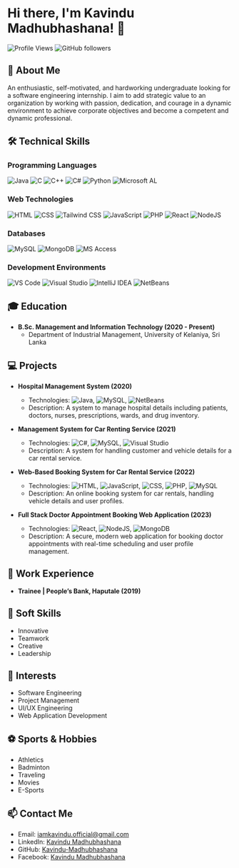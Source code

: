 # Hi there, I'm Kavindu Madhubhashana! 👋

![Profile Views](https://komarev.com/ghpvc/?username=Kavindu-Madhubhashana&style=flat-square)
![GitHub followers](https://img.shields.io/github/followers/Kavindu-Madhubhashana?label=Follow&style=social)


## 🚀 About Me
An enthusiastic, self-motivated, and hardworking undergraduate looking for a software engineering internship. I aim to add strategic value to an organization by working with passion, dedication, and courage in a dynamic environment to achieve corporate objectives and become a competent and dynamic professional.

## 🛠️ Technical Skills

### Programming Languages

![Java](https://img.shields.io/badge/-Java-007396?style=flat-square&logo=java&logoColor=white)
![C](https://img.shields.io/badge/-C-A8B9CC?style=flat-square&logo=c&logoColor=white)
![C++](https://img.shields.io/badge/-C++-00599C?style=flat-square&logo=c%2B%2B&logoColor=white)
![C#](https://img.shields.io/badge/-C%23-239120?style=flat-square&logo=c-sharp&logoColor=white)
![Python](https://img.shields.io/badge/-Python-3776AB?style=flat-square&logo=python&logoColor=white)
![Microsoft AL](https://img.shields.io/badge/-Microsoft%20AL-0078D6?style=flat-square&logo=microsoft&logoColor=white)

### Web Technologies
![HTML](https://img.shields.io/badge/-HTML-E34F26?style=flat-square&logo=html5&logoColor=white)
![CSS](https://img.shields.io/badge/-CSS-1572B6?style=flat-square&logo=css3&logoColor=white)
![Tailwind CSS](https://img.shields.io/badge/-Tailwind%20CSS-38B2AC?style=flat-square&logo=tailwind-css&logoColor=white)
![JavaScript](https://img.shields.io/badge/-JavaScript-F7DF1E?style=flat-square&logo=javascript&logoColor=black)
![PHP](https://img.shields.io/badge/-PHP-777BB4?style=flat-square&logo=php&logoColor=white)
![React](https://img.shields.io/badge/-React-61DAFB?style=flat-square&logo=react&logoColor=black)
![NodeJS](https://img.shields.io/badge/-Node.js-339933?style=flat-square&logo=node.js&logoColor=white)

### Databases
![MySQL](https://img.shields.io/badge/-MySQL-4479A1?style=flat-square&logo=mysql&logoColor=white)
![MongoDB](https://img.shields.io/badge/-MongoDB-47A248?style=flat-square&logo=mongodb&logoColor=white)
![MS Access](https://img.shields.io/badge/-MS%20Access-A4373A?style=flat-square&logo=microsoft-access&logoColor=white)

### Development Environments
![VS Code](https://img.shields.io/badge/-VS%20Code-007ACC?style=flat-square&logo=visual-studio-code&logoColor=white)
![Visual Studio](https://img.shields.io/badge/-Visual%20Studio-5C2D91?style=flat-square&logo=visual-studio&logoColor=white)
![IntelliJ IDEA](https://img.shields.io/badge/-IntelliJ%20IDEA-000000?style=flat-square&logo=intellij-idea&logoColor=white)
![NetBeans](https://img.shields.io/badge/-NetBeans-1B6AC6?style=flat-square&logo=apache-netbeans-ide&logoColor=white)

## 🎓 Education
- **B.Sc. Management and Information Technology (2020 - Present)**
  - Department of Industrial Management, University of Kelaniya, Sri Lanka

## 💻 Projects
- **Hospital Management System (2020)**
  - Technologies: ![Java](https://img.shields.io/badge/-Java-007396?style=flat-square&logo=java&logoColor=white), ![MySQL](https://img.shields.io/badge/-MySQL-4479A1?style=flat-square&logo=mysql&logoColor=white), ![NetBeans](https://img.shields.io/badge/-NetBeans-1B6AC6?style=flat-square&logo=apache-netbeans-ide&logoColor=white)
  - Description: A system to manage hospital details including patients, doctors, nurses, prescriptions, wards, and drug inventory.

- **Management System for Car Renting Service (2021)**
  - Technologies: ![C#](https://img.shields.io/badge/-C%23-239120?style=flat-square&logo=c-sharp&logoColor=white), ![MySQL](https://img.shields.io/badge/-MySQL-4479A1?style=flat-square&logo=mysql&logoColor=white), ![Visual Studio](https://img.shields.io/badge/-Visual%20Studio-5C2D91?style=flat-square&logo=visual-studio&logoColor=white)
  - Description: A system for handling customer and vehicle details for a car rental service.

- **Web-Based Booking System for Car Rental Service (2022)**
  - Technologies: ![HTML](https://img.shields.io/badge/-HTML-E34F26?style=flat-square&logo=html5&logoColor=white), ![JavaScript](https://img.shields.io/badge/-JavaScript-F7DF1E?style=flat-square&logo=javascript&logoColor=black), ![CSS](https://img.shields.io/badge/-CSS-1572B6?style=flat-square&logo=css3&logoColor=white), ![PHP](https://img.shields.io/badge/-PHP-777BB4?style=flat-square&logo=php&logoColor=white), ![MySQL](https://img.shields.io/badge/-MySQL-4479A1?style=flat-square&logo=mysql&logoColor=white)
  - Description: An online booking system for car rentals, handling vehicle details and user profiles.

- **Full Stack Doctor Appointment Booking Web Application (2023)**
  - Technologies: ![React](https://img.shields.io/badge/-React-61DAFB?style=flat-square&logo=react&logoColor=black), ![NodeJS](https://img.shields.io/badge/-Node.js-339933?style=flat-square&logo=node.js&logoColor=white), ![MongoDB](https://img.shields.io/badge/-MongoDB-47A248?style=flat-square&logo=mongodb&logoColor=white)
  - Description: A secure, modern web application for booking doctor appointments with real-time scheduling and user profile management.
    

## 💼 Work Experience
- **Trainee | People’s Bank, Haputale (2019)**


## 🌟 Soft Skills
- Innovative
- Teamwork
- Creative
- Leadership

## 🎯 Interests
- Software Engineering
- Project Management
- UI/UX Engineering
- Web Application Development

## ⚽ Sports & Hobbies
- Athletics
- Badminton
- Traveling
- Movies
- E-Sports


## 📫 Contact Me
- Email: [iamkavindu.official@gmail.com](mailto:iamkavindu.official@gmail.com)
- LinkedIn: [Kavindu Madhubhashana](https://www.linkedin.com/in/kavindu-madhubhashana/)
- GitHub: [Kavindu-Madhubhashana](https://github.com/Kavindu-Madhubhashana)
- Facebook: [Kavindu Madhubhashana](http://www.facebook.com/kavindu.madhubhashana.71)
